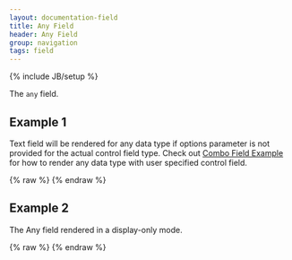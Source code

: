 ```yaml
---
layout: documentation-field
title: Any Field
header: Any Field
group: navigation
tags: field
---
```

{% include JB/setup %}


The ```any``` field.


## Example 1
Text field will be rendered for any data type if options parameter is not provided for the actual control field type.
Check out <a href="address-field.html">Combo Field Example</a> for how to render any data type with user specified control field.
<div id="field1"> </div>
{% raw %}
<script type="text/javascript" id="field1-script">
$("#field1").alpaca({
    "data": "",
    "schema": {
        "title": "Home Address",
        "type": "any"
    }
});
</script>
{% endraw %}


## Example 2
The Any field rendered in a display-only mode.
<div id="field2"> </div>
{% raw %}
<script type="text/javascript" id="field2-script">
$("#field2").alpaca({
    "data": "3900 Kirkland Street, Cambridge MA 02138",
    "schema": {
        "title": "Home Address",
        "type": "any"
    },
    "view": "bootstrap-display"
});
</script>
{% endraw %}